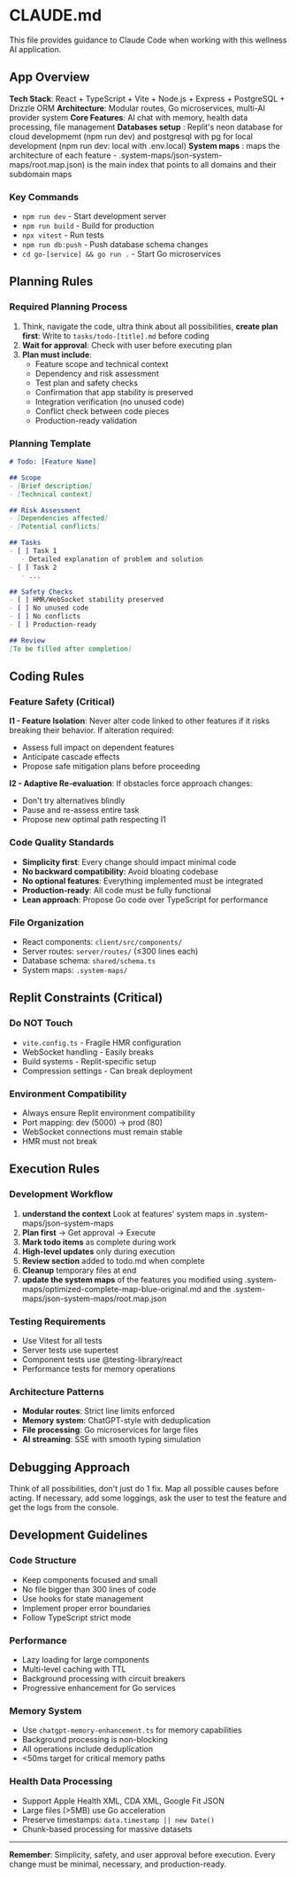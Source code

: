# CLAUDE.md

This file provides guidance to Claude Code when working with this wellness AI application.

## App Overview

**Tech Stack**: React + TypeScript + Vite + Node.js + Express + PostgreSQL + Drizzle ORM
**Architecture**: Modular routes, Go microservices, multi-AI provider system
**Core Features**: AI chat with memory, health data processing, file management
**Databases setup** : Replit's neon database for cloud developmemt (npm run dev) and postgresql with pg for local development (npm run dev: local with .env.local)
**System maps** : maps the architecture of each feature - .system-maps/json-system-maps/root.map.json) is the main index that points to all domains and their subdomain maps

### Key Commands
- `npm run dev` - Start development server
- `npm run build` - Build for production
- `npx vitest` - Run tests
- `npm run db:push` - Push database schema changes
- `cd go-[service] && go run .` - Start Go microservices

## Planning Rules

### Required Planning Process
1. Think, navigate the code, ultra think about all possibilities, **create plan first**: Write to `tasks/todo-[title].md` before coding
2. **Wait for approval**: Check with user before executing plan
3. **Plan must include**:
   - Feature scope and technical context
   - Dependency and risk assessment
   - Test plan and safety checks
   - Confirmation that app stability is preserved
   - Integration verification (no unused code)
   - Conflict check between code pieces
   - Production-ready validation

### Planning Template
```markdown
# Todo: [Feature Name]

## Scope
- [Brief description]
- [Technical context]

## Risk Assessment
- [Dependencies affected]
- [Potential conflicts]

## Tasks
- [ ] Task 1
   - Detailed explanation of problem and solution
- [ ] Task 2
   - ...

## Safety Checks
- [ ] HMR/WebSocket stability preserved
- [ ] No unused code
- [ ] No conflicts
- [ ] Production-ready

## Review
[To be filled after completion]
```

## Coding Rules

### Feature Safety (Critical)
**I1 - Feature Isolation**: Never alter code linked to other features if it risks breaking their behavior. If alteration required:
- Assess full impact on dependent features
- Anticipate cascade effects
- Propose safe mitigation plans before proceeding

**I2 - Adaptive Re-evaluation**: If obstacles force approach changes:
- Don't try alternatives blindly
- Pause and re-assess entire task
- Propose new optimal path respecting I1

### Code Quality Standards
- **Simplicity first**: Every change should impact minimal code
- **No backward compatibility**: Avoid bloating codebase
- **No optional features**: Everything implemented must be integrated
- **Production-ready**: All code must be fully functional
- **Lean approach**: Propose Go code over TypeScript for performance

### File Organization
- React components: `client/src/components/`
- Server routes: `server/routes/` (≤300 lines each)
- Database schema: `shared/schema.ts`
- System maps: `.system-maps/`

## Replit Constraints (Critical)

### Do NOT Touch
- `vite.config.ts` - Fragile HMR configuration
- WebSocket handling - Easily breaks
- Build systems - Replit-specific setup
- Compression settings - Can break deployment

### Environment Compatibility
- Always ensure Replit environment compatibility
- Port mapping: dev (5000) → prod (80)
- WebSocket connections must remain stable
- HMR must not break

## Execution Rules

### Development Workflow
1. **understand the context** Look at features' system maps in .system-maps/json-system-maps
2. **Plan first** → Get approval → Execute
3. **Mark todo items** as complete during work
4. **High-level updates** only during execution
5. **Review section** added to todo.md when complete
6. **Cleanup** temporary files at end
7. **update the system maps** of the features you modified using .system-maps/optimized-complete-map-blue-original.md and the .system-maps/json-system-maps/root.map.json

### Testing Requirements
- Use Vitest for all tests
- Server tests use supertest
- Component tests use @testing-library/react
- Performance tests for memory operations

### Architecture Patterns
- **Modular routes**: Strict line limits enforced
- **Memory system**: ChatGPT-style with deduplication
- **File processing**: Go microservices for large files
- **AI streaming**: SSE with smooth typing simulation

## Debugging Approach
Think of all possibilities, don't just do 1 fix. Map all possible causes before acting. If necessary, add some loggings, ask the user to test the feature and get the logs from the console.

## Development Guidelines

### Code Structure
- Keep components focused and small
- No file bigger than 300 lines of code
- Use hooks for state management
- Implement proper error boundaries
- Follow TypeScript strict mode

### Performance
- Lazy loading for large components
- Multi-level caching with TTL
- Background processing with circuit breakers
- Progressive enhancement for Go services

### Memory System
- Use `chatgpt-memory-enhancement.ts` for memory capabilities
- Background processing is non-blocking
- All operations include deduplication
- <50ms target for critical memory paths

### Health Data Processing
- Support Apple Health XML, CDA XML, Google Fit JSON
- Large files (>5MB) use Go acceleration
- Preserve timestamps: `data.timestamp || new Date()`
- Chunk-based processing for massive datasets

---

**Remember**: Simplicity, safety, and user approval before execution. Every change must be minimal, necessary, and production-ready.